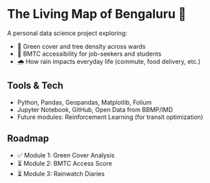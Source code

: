 # The Living Map of Bengaluru 🌆

A personal data science project exploring:
- 🌳 Green cover and tree density across wards
- 🚌 BMTC accessibility for job-seekers and students
- 🌧️ How rain impacts everyday life (commute, food delivery, etc.)

## Tools & Tech
- Python, Pandas, Geopandas, Matplotlib, Folium
- Jupyter Notebook, GitHub, Open Data from BBMP/IMD
- Future modules: Reinforcement Learning (for transit optimization)

## Roadmap
- ✅ Module 1: Green Cover Analysis
- ⏳ Module 2: BMTC Access Score
- ⏳ Module 3: Rainwatch Diaries

